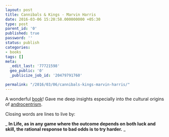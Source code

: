 ```yaml
---
layout: post
title: Cannibals & Kings - Marvin Harris
date: 2016-03-06 15:20:58.000000000 +05:30
type: post
parent_id: '0'
published: true
password: ''
status: publish
categories:
- books
tags: []
meta:
  _edit_last: '77721598'
  geo_public: '0'
  _publicize_job_id: '20479791760'

permalink: "/2016/03/06/cannibals-kings-marvin-harris/"
---
```

A wonderful [book](http://www.amazon.com/Cannibals-Kings-Cultures-Marvin-Harris/dp/067972849X)! Gave me deep insights especially into the cultural origins of&nbsp;[androcentrism](https://en.wikipedia.org/wiki/Androcentrism).

Closing words are lines to live by:

_ **In Life, as in any game where the outcome depends on both luck and skill, the rational response to bad odds is to try harder.** _

